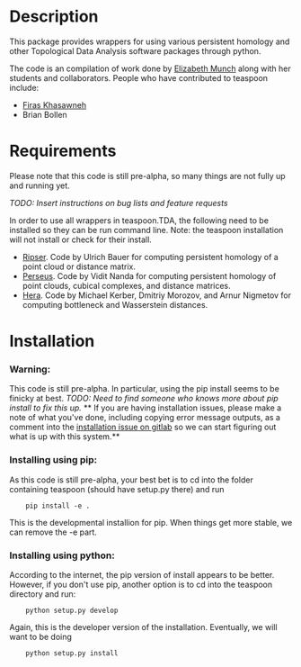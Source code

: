 Description
==============



This package provides wrappers for using various persistent homology and other Topological Data Analysis software packages through python.

The code is an compilation of work done by [Elizabeth Munch](http://www.elizabethmunch.com/math) along with her students and collaborators.  People who have contributed to teaspoon include:


- [Firas Khasawneh](http://www.firaskhasawneh.com)
- Brian Bollen



Requirements
==============

Please note that this code is still pre-alpha, so many things are not fully up and running yet.

*TODO: Insert instructions on bug lists and feature requests*

In order to use all wrappers in teaspoon.TDA, the following need to be installed so they can be run command line. Note: the teaspoon installation will not install or check for their install.  

- [Ripser](https://github.com/Ripser/ripser). Code by Ulrich Bauer for computing persistent homology of a point cloud or distance matrix.
- [Perseus](http://people.maths.ox.ac.uk/nanda/perseus/index.html). Code by Vidit Nanda for computing persistent homology of point clouds, cubical complexes, and distance matrices.
- [Hera](https://bitbucket.org/grey_narn/hera). Code by Michael Kerber, Dmitriy Morozov, and Arnur Nigmetov for computing bottleneck and Wasserstein distances.



Installation
==============

### Warning:
This code is still pre-alpha.  In particular, using the pip install seems to be finicky at best.  *TODO: Need to find someone who knows more about pip install to fix this up.* 
** If you are having installation issues, please make a note of what you've done, including copying error message outputs, as a comment into the [installation issue on gitlab](https://gitlab.msu.edu/TSAwithTDA/teaspoon/issues/1) so we can start figuring out what is up with this system.**



### Installing using pip:

As this code is still pre-alpha, your best bet is to cd into the folder containing teaspoon (should have setup.py there) and run

```{python}
    pip install -e .
```

This is the developmental installion for pip.  When things get more stable, we can remove the -e part.

### Installing using python:

According to the internet, the pip version of install appears to be better. However, if you don't use pip, another option is to cd into the teaspoon directory and run:

```{bash} 
    python setup.py develop
```
    
Again, this is the developer version of the installation.  Eventually, we will want to be doing 

```{bash} 
    python setup.py install
```
    